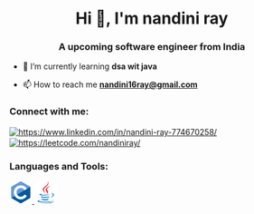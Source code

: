 <h1 align="center">Hi 👋, I'm nandini ray</h1>
<h3 align="center">A upcoming software engineer from India</h3>

- 🌱 I’m currently learning **dsa wit java**

- 📫 How to reach me **nandini16ray@gmail.com**

<h3 align="left">Connect with me:</h3>
<p align="left">
<a href="https://www.linkedin.com/in/nandini-ray-774670258/" target="blank"><img align="center" src="https://raw.githubusercontent.com/rahuldkjain/github-profile-readme-generator/master/src/images/icons/Social/linked-in-alt.svg" alt="https://www.linkedin.com/in/nandini-ray-774670258/" height="30" width="40" /></a>
<a href="https://leetcode.com/NANDINIRAY/" target="blank"><img align="center" src="https://raw.githubusercontent.com/rahuldkjain/github-profile-readme-generator/master/src/images/icons/Social/leet-code.svg" alt="https://leetcode.com/nandiniray/" height="30" width="40" /></a>
</p>

<h3 align="left">Languages and Tools:</h3>
<p align="left"> <a href="https://www.cprogramming.com/" target="_blank" rel="noreferrer"> <img src="https://raw.githubusercontent.com/devicons/devicon/master/icons/c/c-original.svg" alt="c" width="40" height="40"/> </a> <a href="https://www.java.com" target="_blank" rel="noreferrer"> <img src="https://raw.githubusercontent.com/devicons/devicon/master/icons/java/java-original.svg" alt="java" width="40" height="40"/> </a> </p>



